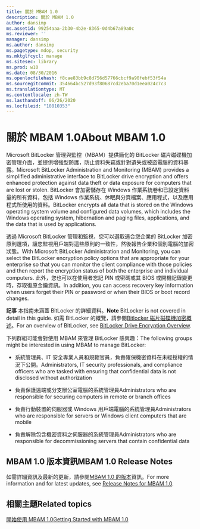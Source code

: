```yaml
---
title: 關於 MBAM 1.0
description: 關於 MBAM 1.0
author: dansimp
ms.assetid: 99254aaa-2b30-4b2e-8365-0d4b67a89a0c
ms.reviewer: ''
manager: dansimp
ms.author: dansimp
ms.pagetype: mdop, security
ms.mktglfcycl: manage
ms.sitesec: library
ms.prod: w10
ms.date: 08/30/2016
ms.openlocfilehash: f8cae83bb9c8d756d57766cbcf9a90febf53f54a
ms.sourcegitcommit: 354664bc527d93f80687cd2eba70d1eea024c7c3
ms.translationtype: MT
ms.contentlocale: zh-TW
ms.lasthandoff: 06/26/2020
ms.locfileid: "10810353"
---
```

# <span data-ttu-id="714ff-103">關於 MBAM 1.0</span><span class="sxs-lookup"><span data-stu-id="714ff-103">About MBAM 1.0</span></span>


<span data-ttu-id="714ff-104">Microsoft BitLocker 管理與監控（MBAM）提供簡化的 BitLocker 磁片磁碟機加密管理介面，並提供增強型防護，防止資料失竊或針對遺失或被盜電腦的資料暴露。</span><span class="sxs-lookup"><span data-stu-id="714ff-104">Microsoft BitLocker Administration and Monitoring (MBAM) provides a simplified administrative interface to BitLocker drive encryption and offers enhanced protection against data theft or data exposure for computers that are lost or stolen.</span></span> <span data-ttu-id="714ff-105">BitLocker 會加密儲存在 Windows 作業系統卷和已設定資料量的所有資料，包括 Windows 作業系統、休眠與分頁檔案、應用程式，以及應用程式所使用的資料。</span><span class="sxs-lookup"><span data-stu-id="714ff-105">BitLocker encrypts all data that is stored on the Windows operating system volume and configured data volumes, which includes the Windows operating system, hibernation and paging files, applications, and the data that is used by applications.</span></span>

<span data-ttu-id="714ff-106">透過 Microsoft BitLocker 管理和監視，您可以選取適合您企業的 BitLocker 加密原則選項，讓您監視用戶端對這些原則的一致性，然後報告企業和個別電腦的加密狀態。</span><span class="sxs-lookup"><span data-stu-id="714ff-106">With Microsoft BitLocker Administration and Monitoring, you can select the BitLocker encryption policy options that are appropriate for your enterprise so that you can monitor the client compliance with those policies and then report the encryption status of both the enterprise and individual computers.</span></span> <span data-ttu-id="714ff-107">此外，您也可以在使用者忘記 PIN 或密碼或其 BIOS 或開機記錄變更時，存取復原金鑰資訊。</span><span class="sxs-lookup"><span data-stu-id="714ff-107">In addition, you can access recovery key information when users forget their PIN or password or when their BIOS or boot record changes.</span></span>

<span data-ttu-id="714ff-108">**記事** 本指南未涵蓋 BitLocker 的詳細資料。</span><span class="sxs-lookup"><span data-stu-id="714ff-108">**Note** BitLocker is not covered in detail in this guide.</span></span> <span data-ttu-id="714ff-109">如需 BitLocker 的概覽，請參閱[Bitlocker 磁片磁碟機加密概述](https://go.microsoft.com/fwlink/p/?LinkId=225013)。</span><span class="sxs-lookup"><span data-stu-id="714ff-109">For an overview of BitLocker, see [BitLocker Drive Encryption Overview](https://go.microsoft.com/fwlink/p/?LinkId=225013).</span></span>

 

<span data-ttu-id="714ff-110">下列群組可能會對使用 MBAM 來管理 BitLocker 感興趣：</span><span class="sxs-lookup"><span data-stu-id="714ff-110">The following groups might be interested in using MBAM to manage BitLocker:</span></span>

-   <span data-ttu-id="714ff-111">系統管理員、IT 安全專業人員和規範官員，負責確保機密資料在未經授權的情況下公開。</span><span class="sxs-lookup"><span data-stu-id="714ff-111">Administrators, IT security professionals, and compliance officers who are tasked with ensuring that confidential data is not disclosed without authorization</span></span>

-   <span data-ttu-id="714ff-112">負責保護遠端或分支辦公室電腦的系統管理員</span><span class="sxs-lookup"><span data-stu-id="714ff-112">Administrators who are responsible for securing computers in remote or branch offices</span></span>

-   <span data-ttu-id="714ff-113">負責行動裝置的伺服器或 Windows 用戶端電腦的系統管理員</span><span class="sxs-lookup"><span data-stu-id="714ff-113">Administrators who are responsible for servers or Windows client computers that are mobile</span></span>

-   <span data-ttu-id="714ff-114">負責解除包含機密資料之伺服器的系統管理員</span><span class="sxs-lookup"><span data-stu-id="714ff-114">Administrators who are responsible for decommissioning servers that contain confidential data</span></span>

## <span data-ttu-id="714ff-115">MBAM 1.0 版本資訊</span><span class="sxs-lookup"><span data-stu-id="714ff-115">MBAM 1.0 Release Notes</span></span>


<span data-ttu-id="714ff-116">如需詳細資訊及最新的更新，請參閱[MBAM 1.0 的版本](release-notes-for-mbam-10.md)資訊。</span><span class="sxs-lookup"><span data-stu-id="714ff-116">For more information and for latest updates, see [Release Notes for MBAM 1.0](release-notes-for-mbam-10.md).</span></span>

## <span data-ttu-id="714ff-117">相關主題</span><span class="sxs-lookup"><span data-stu-id="714ff-117">Related topics</span></span>


[<span data-ttu-id="714ff-118">開始使用 MBAM 1.0</span><span class="sxs-lookup"><span data-stu-id="714ff-118">Getting Started with MBAM 1.0</span></span>](getting-started-with-mbam-10.md)

 

 






